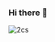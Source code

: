 ### Hi there 👋

![2cs](https://user-images.githubusercontent.com/30393829/135623204-b436ed81-0119-4610-867c-3122dc8f3851.jpg)
